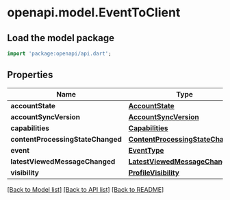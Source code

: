 # openapi.model.EventToClient

## Load the model package
```dart
import 'package:openapi/api.dart';
```

## Properties
Name | Type | Description | Notes
------------ | ------------- | ------------- | -------------
**accountState** | [**AccountState**](AccountState.md) |  | [optional] 
**accountSyncVersion** | [**AccountSyncVersion**](AccountSyncVersion.md) |  | [optional] 
**capabilities** | [**Capabilities**](Capabilities.md) |  | [optional] 
**contentProcessingStateChanged** | [**ContentProcessingStateChanged**](ContentProcessingStateChanged.md) |  | [optional] 
**event** | [**EventType**](EventType.md) |  | 
**latestViewedMessageChanged** | [**LatestViewedMessageChanged**](LatestViewedMessageChanged.md) |  | [optional] 
**visibility** | [**ProfileVisibility**](ProfileVisibility.md) |  | [optional] 

[[Back to Model list]](../README.md#documentation-for-models) [[Back to API list]](../README.md#documentation-for-api-endpoints) [[Back to README]](../README.md)


